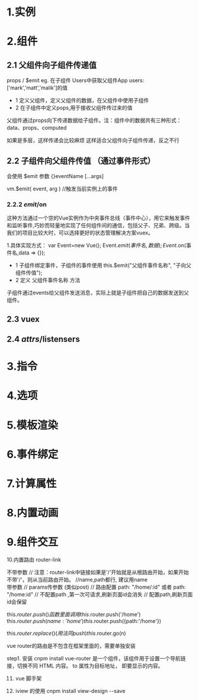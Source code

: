 # 1.实例 
# 2.组件 

## 2.1 父组件向子组件传递值

props / $emit
eg.
在子组件 Users中获取父组件App  users:['mark','matt','malik']的值
* 1 定义父组件，定义父组件的数据，在父组件中使用子组件
* 2 在子组件中定义pops,用于接收父组件传过来的值

父组件通过props向下传递数据给子组件。注：组件中的数据共有三种形式：data、props、computed

如果是多层，这样传递会比较麻烦
这样适合父组件向子组件传递，反之不行

## 2.2 子组件向父组件传值 （通过事件形式）
会使用 $emit
参数 {}eventName
     [...args]

vm.$emit( event, arg ) //触发当前实例上的事件

### 2.2.2 $emit/$on
这种方法通过一个空的Vue实例作为中央事件总线（事件中心），用它来触发事件和监听事件,巧妙而轻量地实现了任何组件间的通信，包括父子、兄弟、跨级。当我们的项目比较大时，可以选择更好的状态管理解决方案vuex。

1.具体实现方式：
    var Event=new Vue();
    Event.$emit(事件名,数据);
    Event.$on(事件名,data => {});


* 1 子组件绑定事件，子组件的事件使用  this.$emit("父组件事件名称", "子向父组件传值"); 
* 2 定义 父组件事件名称 方法

子组件通过events给父组件发送消息，实际上就是子组件把自己的数据发送到父组件。


## 2.3 vuex

 ## 2.4 $attrs/$listensers
 


# 3.指令 
# 4.选项 
# 5.模板渲染 
# 6.事件绑定 
# 7.计算属性 
# 8.内置动画 
# 9.组件交互 

10.内置路由
 router-link

  不带参数
 // 注意：router-link中链接如果是'/'开始就是从根路由开始，如果开始不带'/'，则从当前路由开始。
 <router-link :to="{name:'home'}"> 
<router-link :to="{path:'/home'}"> //name,path都行, 建议用name  
    带参数
    <router-link :to="{name:'home', params: {id:1}}"> 
// params传参数 (类似post)
// 路由配置 path: "/home/:id" 或者 path: "/home:id" 
// 不配置path ,第一次可请求,刷新页面id会消失
// 配置path,刷新页面id会保留


 this.$router.push() 函数里面调用
    this.$router.push('/home') 
    this.$router.push({name:'home'}) 
    this.$router.push({path:'/home'})


 this.$router.replace() (用法同push)
 this.$router.go(n)

vue router的路由是不包含在框架里面的，需要单独安装

step1. 安装 cnpm install vue-router
<router-link> 是一个组件，该组件用于设置一个导航链接，切换不同 HTML 内容。 to 属性为目标地址， 即要显示的内容。


11. vue 脚手架

12. iview 的使用
cnpm install view-design --save

